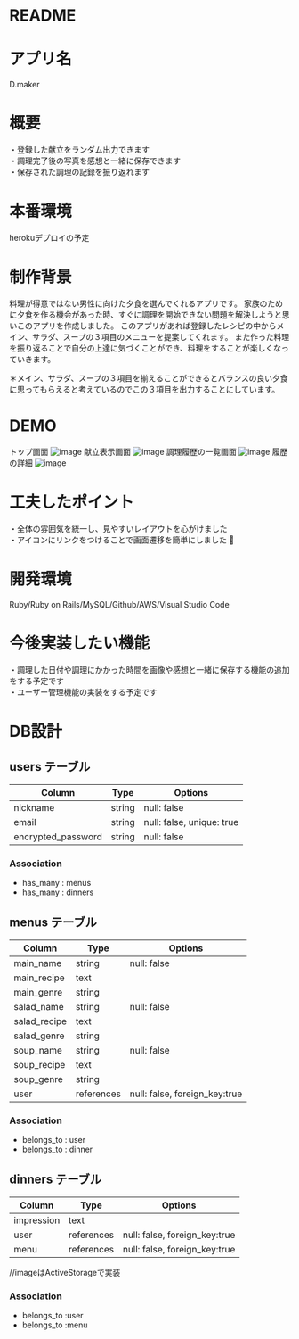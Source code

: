# README

# アプリ名
D.maker
# 概要
・登録した献立をランダム出力できます  
・調理完了後の写真を感想と一緒に保存できます  
・保存された調理の記録を振り返れます

# 本番環境
herokuデプロイの予定
# 制作背景
料理が得意ではない男性に向けた夕食を選んでくれるアプリです。
家族のために夕食を作る機会があった時、すぐに調理を開始できない問題を解決しようと思いこのアプリを作成しました。
このアプリがあれば登録したレシピの中からメイン、サラダ、スープの３項目のメニューを提案してくれます。
また作った料理を振り返ることで自分の上達に気づくことができ、料理をすることが楽しくなっていきます。
<!-- 他のユーザーの投稿をみることであなたの料理の幅を広げることもできます。 -->
＊メイン、サラダ、スープの３項目を揃えることができるとバランスの良い夕食に思ってもらえると考えているのでこの３項目を出力することにしています。
# DEMO
トップ画面
![image](https://user-images.githubusercontent.com/78346587/112436012-d693a100-8d88-11eb-8c70-0bfee0e6ff05.png)
献立表示画面
![image](https://user-images.githubusercontent.com/78346587/112436801-836e1e00-8d89-11eb-9dca-6925c5c141ad.png)
調理履歴の一覧画面
![image](https://user-images.githubusercontent.com/78346587/112436828-8963ff00-8d89-11eb-8439-f6936d9cef49.png)
履歴の詳細
![image](https://user-images.githubusercontent.com/78346587/112436877-9f71bf80-8d89-11eb-84a2-986621d73bc2.png)


# 工夫したポイント
・全体の雰囲気を統一し、見やすいレイアウトを心がけました  
・アイコンにリンクをつけることで画面遷移を簡単にしました

# 開発環境
Ruby/Ruby on Rails/MySQL/Github/AWS/Visual Studio Code

# 今後実装したい機能
・調理した日付や調理にかかった時間を画像や感想と一緒に保存する機能の追加をする予定です  
・ユーザー管理機能の実装をする予定です

# DB設計

## users テーブル

| Column                | Type   | Options                   |
| --------------------- | ------ | ------------------------- |
| nickname              | string | null: false               |
| email                 | string | null: false, unique: true |
| encrypted_password    | string | null: false               |

### Association

- has_many   : menus
- has_many   : dinners


## menus テーブル

| Column       | Type       | Options                       |
| ------------ | ---------- | ----------------------------- |
| main_name    | string     | null: false                   |
| main_recipe  | text       |                               |
| main_genre   | string     |                               | 
| salad_name   | string     | null: false                   | 
| salad_recipe | text       |                               | 
| salad_genre  | string     |                               |
| soup_name    | string     | null: false                   | 
| soup_recipe  | text       |                               |  
| soup_genre   | string     |                               |
| user         | references | null: false, foreign_key:true |


### Association

- belongs_to : user
- belongs_to : dinner


## dinners テーブル

| Column     | Type       | Options                       |
| ---------- | ---------- | ----------------------------- |
| impression | text       |                               |
| user       | references | null: false, foreign_key:true |
| menu       | references | null: false, foreign_key:true |

//imageはActiveStorageで実装

### Association

- belongs_to :user
- belongs_to :menu





